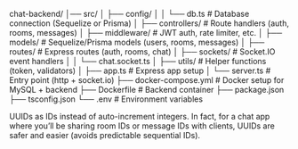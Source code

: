 chat-backend/
│── src/
│   ├── config/
│   │   └── db.ts              # Database connection (Sequelize or Prisma)
│   ├── controllers/           # Route handlers (auth, rooms, messages)
│   ├── middleware/            # JWT auth, rate limiter, etc.
│   ├── models/                # Sequelize/Prisma models (users, rooms, messages)
│   ├── routes/                # Express routes (auth, rooms, chat)
│   ├── sockets/               # Socket.IO event handlers
│   │   └── chat.socket.ts
│   ├── utils/                 # Helper functions (token, validators)
│   ├── app.ts                 # Express app setup
│   └── server.ts              # Entry point (http + socket.io)
├── docker-compose.yml         # Docker setup for MySQL + backend
├── Dockerfile                 # Backend container
├── package.json
├── tsconfig.json
└── .env                       # Environment variables


UUIDs as IDs instead of auto-increment integers. In fact, for a chat app where you’ll be sharing room IDs or message IDs with clients, UUIDs are safer and easier (avoids predictable sequential IDs).